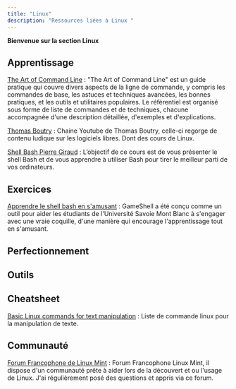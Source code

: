 ```yaml
---
title: "Linux"
description: "Ressources liées à Linux "
---
```


**Bienvenue sur la section Linux**


## Apprentissage

[The Art of Command Line](https://github.com/jlevy/the-art-of-command-line) : "The Art of Command Line" est un guide pratique qui couvre divers aspects de la ligne de commande, y compris les commandes de base, les astuces et techniques avancées, les bonnes pratiques, et les outils et utilitaires populaires. Le référentiel est organisé sous forme de liste de commandes et de techniques, chacune accompagnée d'une description détaillée, d'exemples et d'explications.

[Thomas Boutry](https://www.youtube.com/@ThomasBoutry/featured) : Chaine Youtube de Thomas Boutry, celle-ci regorge de contenu ludique sur les logiciels libres. Dont des cours de Linux.

[Shell Bash Pierre Giraud](https://www.pierre-giraud.com/shell-bash/) : L’objectif de ce cours est de vous présenter le shell Bash et de vous apprendre à utiliser Bash pour tirer le meilleur parti de vos ordinateurs. 

## Exercices

[Apprendre le shell bash en s'amusant](https://forum-francophone-linuxmint.fr/viewtopic.php?f=35&t=18083) : GameShell a été conçu comme un outil pour aider les étudiants de l'Université Savoie Mont Blanc à s'engager avec une vraie coquille, d'une manière qui encourage l'apprentissage tout en s'amusant.

## Perfectionnement

## Outils

## Cheatsheet

[Basic Linux commands for text manipulation](https://twitter.com/xtremepentest/status/1578691651324694530) : Liste de commande linux pour la manipulation de texte. 

## Communauté

[Forum Francophone de Linux Mint](https://forum-francophone-linuxmint.fr/) : Forum Francophone Linux Mint, il dispose d'un communauté prête à aider lors de la découvert et ou l'usage de Linux. J'ai régulièrement posé des questions et appris via ce forum. 

## 